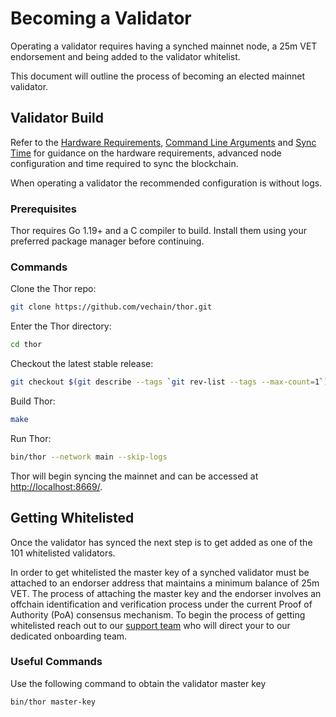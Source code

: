 # Becoming a Validator

Operating a validator requires having a synched mainnet node, a 25m VET endorsement and being added to the validator whitelist.

This document will outline the process of becoming an elected mainnet validator.

## Validator Build

Refer to the [Hardware Requirements](https://github.com/vechain/thor/tree/master?tab=readme-ov-file#hardware-requirements), [Command Line Arguments](https://github.com/vechain/thor/blob/master/docs/command_line_arguments.md) and [Sync Time](https://github.com/vechain/thor/tree/master?tab=readme-ov-file#sync-time) for guidance on the hardware requirements, advanced node configuration and time required to sync the blockchain.

When operating a validator the recommended configuration is without logs.

### Prerequisites

Thor requires Go 1.19+ and a C compiler to build. Install them using your preferred package manager before continuing.

### Commands

Clone the Thor repo:

```sh
git clone https://github.com/vechain/thor.git
```

Enter the Thor directory:

```sh
cd thor
```

Checkout the latest stable release:

```sh
git checkout $(git describe --tags `git rev-list --tags --max-count=1`)
```

Build Thor:

```sh
make
```

Run Thor:

```sh
bin/thor --network main --skip-logs
```

Thor will begin syncing the mainnet and can be accessed at [http://localhost:8669/](http://localhost:8669/).

## Getting Whitelisted

Once the validator has synced the next step is to get added as one of the 101 whitelisted validators.

In order to get whitelisted the master key of a synched validator must be attached to an endorser address that maintains a minimum balance of 25m VET. 
The process of attaching the master key and the endorser involves an offchain identification and verification process under the current Proof of Authority (PoA) consensus mechanism. 
To begin the process of getting whitelisted reach out to our [support team](https://support.vechain.org/support/home) who will direct your to our dedicated onboarding team.

### Useful Commands

Use the following command to obtain the validator master key

```shell
bin/thor master-key
```
